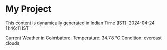 # My Project

This content is dynamically generated in Indian Time (IST): 2024-04-24 11:46:11 IST


Current Weather in Coimbatore:
Temperature: 34.78 °C
Condition: overcast clouds
